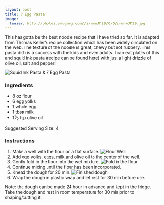 ```yaml
---
layout: post
title: 7 Egg Pasta
image:
  teaser: http://photos.smugmug.com//i-mnwJP29/0/O/i-mnwJP29.jpg
---
```


This has gotta be the best noodle recipe that I have tried so far. It is adapted from Thomas Keller’s recipe collection which has been widely circulated on the web. The texture of the noodle is great, chewy but not rubbery. This pasta dish is a success with the kids and even adults. I can eat plates of this and squid ink pasta (recipe can be found here) with just a light drizzle of olive oil, salt and pepper!


![Squid Ink Pasta & 7 Egg Pasta][1]

### Ingredients
- 8 oz flour
- 6 egg yolks
- 1 whole egg
- 1 tbsp milk
- 1<sup>1</sup>&frasl;<sub>2</sub> tsp olive oil

Suggested Serving Size: 4

### Instructions
1. Make a well with the flour on a flat surface.
![Flour Well][2]
1. Add egg yolks, eggs, milk and olive oil to the center of the well.
1. Gently fold in the flour into the wet mixture.
![Fold in the flour][3]
1. Continue mixing until the flour has been incorporated.
1. Knead the dough for 20 min.
![Finished dough][4]
1. Wrap the dough in plastic wrap and let rest for 30 min before use.

Note: the dough can be made 24 hour in advance and kept in the fridge. Take the dough and rest in room temperature for 30 min prior to shaping/cutting it.

[1]: http://media.tumblr.com/bfe7ef473b984737635b19d8e2f81657/tumblr_inline_nbazhjK3iE1sn7z7o.jpg
[2]: http://media.tumblr.com/d4815fa2487cced8d44fff39b885c18c/tumblr_inline_nbazmbTDab1sn7z7o.jpg
[3]: http://media.tumblr.com/2423f64faed62035d9f7440e45686565/tumblr_inline_nbazmmBIEq1sn7z7o.jpg
[4]: http://media.tumblr.com/d26b76c147ca1d3eab21415d309f542b/tumblr_inline_nbazmv4Deq1sn7z7o.jpg

